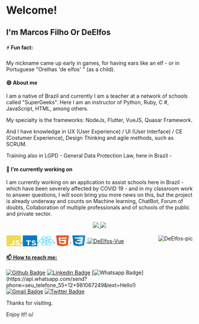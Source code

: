 # Welcome!
 
## I'm Marcos Filho Or DeElfos


#### **⚡ Fun fact**: 
My nickname came up early in games, for having ears like an elf - or in Portuguese "Orelhas 'de elfos' " (as a child).


#### **😄 About me**
I am a native of Brazil and currently I am a teacher at a network of schools called "SuperGeeks". Here I am an instructor of Python, Ruby, C #, JavaScript, HTML, among others.

My specialty is the frameworks: NodeJs, Flutter, VueJS, Quasar Framework.

And I have knowledge in UX (User Experience) / UI (User Interface) / CE (Costumer Experience), Design Thinking and agile methods, such as SCRUM.

Training also in LGPD - General Data Protection Law, here in Brazil -

#### **🔭 I’m currently working on**


I am currently working on an application to assist schools here in Brazil - which have been severely affected by COVID 19 - and in my classroom work to answer questions, I will soon bring you more news on this, but the project is already underway and counts on Machine learning, ChatBot, Forum of doubts, Collaboration of multiple professionals and of schools of the public and private sector.


<div align="center">
  <a href="https://github.com/DeElfos">
  <img height="180em" src="https://github-readme-stats.vercel.app/api?username=DeElfos&show_icons=true&theme=tokyonight&include_all_commits=true&count_private=true"/>
  <img height="180em" src="https://github-readme-stats.vercel.app/api/top-langs/?username=DeElfos&layout=compact&langs_count=7&theme=tokyonight"/>
</div>
  <div style="display: inline_block"><br>
  <img align="center" alt="DeElfos-Js" height="30" width="40" src="https://raw.githubusercontent.com/devicons/devicon/master/icons/javascript/javascript-plain.svg">
  <img align="center" alt="DeElfos-Ts" height="30" width="40" src="https://raw.githubusercontent.com/devicons/devicon/master/icons/typescript/typescript-plain.svg">
  <img align="center" alt="DeElfos-React" height="30" width="40" src="https://raw.githubusercontent.com/devicons/devicon/master/icons/react/react-original.svg">
  <img align="center" alt="DeElfos-HTML" height="30" width="40" src="https://raw.githubusercontent.com/devicons/devicon/master/icons/html5/html5-original.svg">
  <img align="center" alt="DeElfos-CSS" height="30" width="40" src="https://raw.githubusercontent.com/devicons/devicon/master/icons/css3/css3-original.svg">
  <img align="center" alt="DeElfos-Vue" height="30" width="40" src="https://cdn.jsdelivr.net/gh/devicons/devicon/icons/vuejs/vuejs-original-wordmark.svg">
     <img align="right" alt="DeElfos-pic" height="150"  
          src="https://avatars.githubusercontent.com/u/59063880?v=4">
</div>
</div>
  

#### **📫 How to reach me:**
[![Github Badge](https://img.shields.io/badge/-Github-000?style=flat-square&logo=Github&logoColor=white&link=https://github.com/DeElfos)](https://github.com/DeElfos)
[![Linkedin Badge](https://img.shields.io/badge/-LinkedIn-blue?style=flat-square&logo=Linkedin&logoColor=white&link=https://www.linkedin.com/in/marcos-filho-02839a161/)](https://www.linkedin.com/in/marcos-filho-02839a161/)
[![Whatsapp Badge](https://img.shields.io/badge/-Whatsapp-4CA143?style=flat-square&labelColor=4CA143&logo=whatsapp&logoColor=white&link=https://api.whatsapp.com/send?phone=seu_telefone_55+12+981067249&text=Hello!)](https://api.whatsapp.com/send?phone=seu_telefone_55+12+981067249&text=Hello!)
[![Gmail Badge](https://img.shields.io/badge/-Gmail-c14438?style=flat-square&logo=Gmail&logoColor=white&link=mailto:santosefilhomarcos@gmail.com)](mailto:santosefilhomarcos@gmail.com)
[![Twitter Badge](https://img.shields.io/badge/-Twitter-blue?style=flat-square&logo=Twitter&logoColor=white&link=https://twitter.com/DeEllfos)](https://twitter.com/DeEllfos)

 
Thanks for visiting. 
 
Enjoy it!! o/



